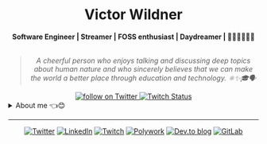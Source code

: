 

    
<h1 align="center"> Victor Wildner </h1>

    
<div align="center">
<b>Software Engineer | Streamer | FOSS enthusiast | Daydreamer | 🐍🦀🐧🏳️‍🏴🚩</b>
<br>
<br>

<blockquote>
    <p><i>
        A cheerful person who enjoys talking and discussing deep topics about human nature and who sincerely believes that we can make the world a better place through education and technology. ⚛✨🎓🗣️
    </i></p>
</blockquote>
</div>

<div align="center">
    <a href="https://twitter.com/intent/follow?screen_name=vcwild">
        <img src="https://img.shields.io/twitter/follow/vcwild?style=social&logo=twitter"
        alt="follow on Twitter">
    </a>
    <a href="https://www.twitch.tv/vcwild">
    <img alt="Twitch Status" src="https://img.shields.io/twitch/status/vcwild?style=social">
    </a>
</div>

<details closed>
<summary>About me 👈😊</summary>

---


<div align="right" style="margin:auto">
     <a href="https://github.com/vcwild">
        <img height="180em" src="https://github-readme-stats.vercel.app/api/top-langs/?username=vcwild&hide=html,jupyter%20notebook&langs_count=6&hide_border=true&layout=compact&show_icons=true&line_height=27&langs_count=10&theme=transparent&title_color=4a86d1&custom_title=My%20favorite%20languages"
       alt="Most used languages" align="right">
    </a>
</div>


Hey there!! I am Victor, aka [**@vcwild**](https://twitter.com/vcwild) :wave:😊

I am pretty much a life long learner. I enjoy the idea of **Learning in Public** where I can share my thoughts and knowledge with other people through live coding, blogging, discussions, threading, and open source contributions.

I have experience with Dev-Ops, Data Science, Data Engineering, Systems Development, and Back-end web programming. My main knowledge in technologies are **Python**, **C/C++**, **Rust**, **Docker**, **Openshift**, **Kubernetes**. I am also comfortable using **Typescript**, **React**, **Elixir**, **Scala**, and **Java**.

<div align="right" style="margin:auto">
    <a href="https://wakatime.com/@vcwild">
        <img width="300em" src="https://github-readme-stats.vercel.app/api/wakatime?username=vcwild&theme=transparent&hide_border=true&hide=markdown,html&hide_title=true&line_height=50&langs_count=4&layout=default" alt="Wakatime stats" align="right" />
    </a>
</div>

My main abilities include designing pretty library APIs, applying software testing methodologies, API modeling following software design principles, and refactoring clunky code into nice abstractions. 

I am currently working as a _Quality Engineer_ for the [Red Hat Insights](https://www.redhat.com/en/technologies/management/insights) program. 
    
</details>

---

<div align="center">

[![Twitter](https://img.shields.io/badge/Twitter-%231DA1F2.svg?style=for-the-badge&logo=Twitter&logoColor=white)](https://twitter.com/vcwild)
[![LinkedIn](https://img.shields.io/badge/linkedin-%230077B5.svg?style=for-the-badge&logo=linkedin&logoColor=white)](https://www.linkedin.com/in/vcwild/)
[![Twitch](https://img.shields.io/badge/Twitch-%239146FF.svg?style=for-the-badge&logo=Twitch&logoColor=white)](https://www.twitch.tv/vcwild)
[![Polywork](https://img.shields.io/badge/Polywork-543DE0?style=for-the-badge&logo=polywork&logoColor=black)](https://www.polywork.com/vcwild)
[![Dev.to blog](https://img.shields.io/badge/dev.to-0A0A0A?style=for-the-badge&logo=dev.to&logoColor=white)](https://dev.to/vcwild)
[![GitLab](https://img.shields.io/badge/gitlab-%23181717.svg?style=for-the-badge&logo=gitlab&logoColor=white)](https://gitlab.com/vcwild)

</div>
